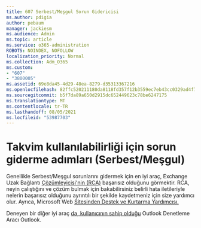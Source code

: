 ```yaml
---
title: 607 Serbest/Meşgul Sorun Gidericisi
ms.author: pdigia
author: pebaum
manager: jackiesm
ms.audience: Admin
ms.topic: article
ms.service: o365-administration
ROBOTS: NOINDEX, NOFOLLOW
localization_priority: Normal
ms.collection: Adm_O365
ms.custom:
- "607"
- "3800005"
ms.assetid: 69e8da45-4d29-48ea-8279-d35313367216
ms.openlocfilehash: 82ffc520211180da8118fd357f12b3559ec7eb43cc0329ad4f7e58f42bd8c3eb
ms.sourcegitcommit: b5f7da89a650d2915dc652449623c78be6247175
ms.translationtype: MT
ms.contentlocale: tr-TR
ms.lasthandoff: 08/05/2021
ms.locfileid: "53987703"
---
```

# <a name="troubleshooting-steps-for-calendar-availability-freebusy"></a>Takvim kullanılabilirliği için sorun giderme adımları (Serbest/Meşgul)

Genellikle Serbest/Meşgul sorunlarını gidermek için en iyi araç, Exchange Uzak Bağlantı [Çözümleyicisi'nin (RCA)](https://testconnectivity.microsoft.com/Default.aspx?testId=freeBusy) başarısız olduğunu görmektir. RCA, neyin çalıştığını ve çözüm bulmak için bakabilirsiniz belirli hata iletileriyle nelerin başarısız olduğunu ayrıntılı bir şekilde kaydetmeniz için size yardımcı olur. Ayrıca, Microsoft Web [Sitesinden Destek ve Kurtarma Yardımcısı.](https://diagnostics.office.com/)

Deneyen bir diğer iyi araç [da, kullanıcının sahip olduğu](https://www.microsoft.com/download/details.aspx?id=28786) Outlook Denetleme Aracı Outlook.
